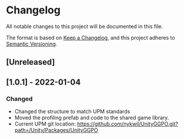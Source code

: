 # Changelog
All notable changes to this project will be documented in this file.

The format is based on [Keep a Changelog](https://keepachangelog.com/en/1.0.0/),
and this project adheres to [Semantic Versioning](https://semver.org/spec/v2.0.0.html).

## [Unreleased]

## [1.0.1] - 2022-01-04
### Changed
- Changed the structure to match UPM standards
- Moved the profiling prefab and code to the shared game library.
- Current UPM git location: https://github.com/nykwil/UnityGGPO.git?path=/Unity/Packages/UnityGGPO